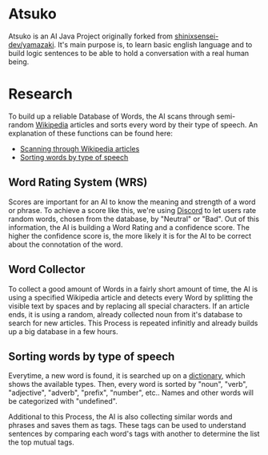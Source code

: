 # Atsuko
Atsuko is an AI Java Project originally forked from [shinixsensei-dev/yamazaki](https://github.com/shinixsensei-dev/yamazaki).
It's main purpose is, to learn basic english language and to build logic sentences to be able to hold a conversation with a real human being.

# Research
To build up a reliable Database of Words, the AI scans through semi-random [Wikipedia](https://en.wikipedia.org/) articles and sorts every word by their type of speech.
An explanation of these functions can be found here:
- [Scanning through Wikipedia articles](https://github.com/namespace-media/yamazaki#word-collector)
- [Sorting words by type of speech](https://github.com/namespace-media/yamazaki#sorting-words-by-type-of-speech)

## Word Rating System (WRS)
Scores are important for an AI to know the meaning and strength of a word or phrase. To achieve a score like this, we're using [Discord](https://discord.com) to let users rate random words,
chosen from the database, by "Neutral" or "Bad". Out of this information, the AI is building a Word Rating and a confidence score.
The higher the confidence score is, the more likely it is for the AI to be correct about the connotation of the word.

## Word Collector
To collect a good amount of Words in a fairly short amount of time, the AI is using a specified Wikipedia article and detects every Word by splitting the visible text by spaces and by replacing
all special characters.
If an article ends, it is using a random, already collected noun from it's database to search for new articles.
This Process is repeated infinitly and already builds up a big database in a few hours. 

## Sorting words by type of speech
Everytime, a new word is found, it is searched up on a [dictionary](https://www.ldoceonline.com/dictionary/), which shows the available types.
Then, every word is sorted by "noun", "verb", "adjective", "adverb", "prefix", "number", etc.. Names and other words will be categorized with "undefined".

Additional to this Process, the AI is also collecting similar words and phrases and saves them as tags.
These tags can be used to understand sentences by comparing each word's tags with another to determine the list the top mutual tags.
